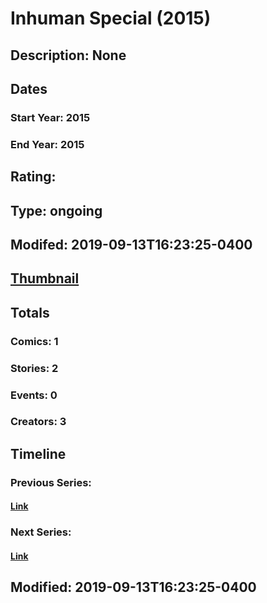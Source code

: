 # Inhuman Special (2015)
## Description: None
## Dates
### Start Year: 2015
### End Year: 2015
## Rating: 
## Type: ongoing
## Modifed: 2019-09-13T16:23:25-0400
## [Thumbnail](http://i.annihil.us/u/prod/marvel/i/mg/b/40/image_not_available.jpg)
## Totals
### Comics: 1
### Stories: 2
### Events: 0
### Creators: 3
## Timeline
### Previous Series: 
#### [Link]()
### Next Series: 
#### [Link]()
## Modified: 2019-09-13T16:23:25-0400